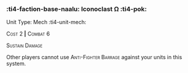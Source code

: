### :ti4-faction-base-naalu: **Iconoclast Ω** :ti4-pok:

Unit Type: Mech :ti4-unit-mech:

<span style="font-variant:small-caps;">Cost 2</span> __|__ <span style="font-variant:small-caps;">Combat 6</span>

<span style="font-variant:small-caps;">Sustain Damage</span>

Other players cannot use <span style="font-variant:small-caps;">Anti-Fighter Barrage</span> against your units in this system.
